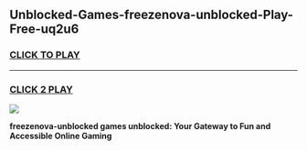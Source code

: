 
## Unblocked-Games-freezenova-unblocked-Play-Free-uq2u6
<h3>
<a href="https://premium76.site?title=freezenova-unblocked&ref=21A">CLICK TO PLAY</a></h3>
<hr>

<h3>
<a href="https://premium76.site?title=freezenova-unblocked&ref=21A">CLICK 2 PLAY</a>
  
</h3>

<a href="https://premium76.site?title=freezenova-unblocked&ref=21A"><img src="https://clearcache.store/games.png"></a>


**freezenova-unblocked games unblocked: Your Gateway to Fun and Accessible Online Gaming**
